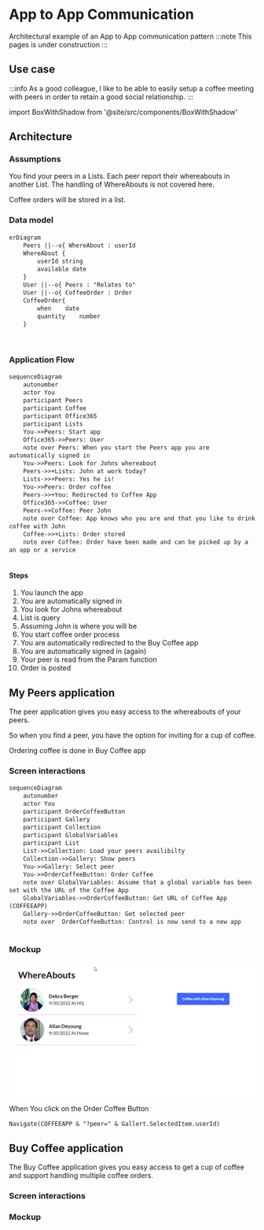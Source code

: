 
# App to App Communication
Architectural example of an App to App communication pattern
:::note
This pages is under construction
:::
## Use case
:::info 
As a good colleague, I like to be able to easily setup a coffee meeting with peers in order to retain a good social relationship.
:::


import BoxWithShadow from '@site/src/components/BoxWithShadow'

## Architecture
### Assumptions

You find your peers in a Lists. Each peer report their whereabouts in another List. The handling of WhereAbouts is not covered here.

Coffee orders will be stored in a list.
### Data model
<BoxWithShadow caption="Datamodel">

```mermaid
erDiagram
    Peers ||--o{ WhereAbout : userId
    WhereAbout {
        userId string
        available date 
    }
    User ||--o{ Peers : "Relates to"
    User ||--o{ CoffeeOrder : Order
    CoffeeOrder{
        when    date
        quantity    number
    } 
    
            
```

</BoxWithShadow>

### Application Flow

<BoxWithShadow>


```mermaid
sequenceDiagram
    autonumber
    actor You
    participant Peers
    participant Coffee
    participant Office365
    participant Lists
    You->>Peers: Start app
    Office365->>Peers: User
    note over Peers: When you start the Peers app you are automatically signed in
    You->>Peers: Look for Johns whereabout
    Peers->>+Lists: John at work today?
    Lists->>+Peers: Yes he is!
    You->>Peers: Order coffee
    Peers->>+You: Redirected to Coffee App
    Office365->>Coffee: User
    Peers->>Coffee: Peer John
    note over Coffee: App knows who you are and that you like to drink coffee with John
    Coffee->>+Lists: Order stored
    note over Coffee: Order have been made and can be picked up by a an app or a service
    
```
</BoxWithShadow>

#### Steps

1. You launch the app
2. You are automatically signed in
3. You look for Johns whereabout
4. List is query
5. Assuming John is where you will be
6. You start coffee order process
7. You are automatically redirected to the Buy Coffee app
8. You are automatically signed in (again)
9. Your peer is read from the Param function
10. Order is posted

## My Peers application
The peer application gives you easy access to the whereabouts of your peers. 

So when you find a peer, you have the option for inviting for a cup of coffee.

Ordering coffee is done in Buy Coffee app
### Screen interactions
<BoxWithShadow>


```mermaid
sequenceDiagram
    autonumber
    actor You
    participant OrderCoffeeButton
    participant Gallery
    participant Collection
    participant GlobalVariables
    participant List
    List->>Collection: Load your peers availibilty
    Collection->>Gallery: Show peers
    You->>Gallery: Select peer
    You->>OrderCoffeeButton: Order Coffee
    note over GlobalVariables: Assume that a global variable has been set with the URL of the Coffee App
    GlobalVariables->>OrderCoffeeButton: Get URL of Coffee App (COFFEEAPP)
    Gallery->>OrderCoffeeButton: Get selected peer
    note over  OrderCoffeeButton: Control is now send to a new app 
    
```

</BoxWithShadow>

### Mockup

<BoxWithShadow>

![](2022-09-27-19-46-00.png)

</BoxWithShadow>




When You click on the Order Coffee Button

```test title="OrderCoffeButton.OnSelect"
Navigate(COFFEEAPP & "?peer=" & Gallert.SelectedItem.userId)
```

## Buy Coffee application

The Buy Coffee application gives you easy access to get a cup of coffee and support handling multiple coffee orders.

### Screen interactions

### Mockup